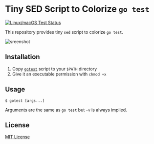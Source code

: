Tiny SED Script to Colorize `go test`
=====================================
[![Linux/macOS Test Status][travisci-badge]][travisci]

This repository provides tiny `sed` script to colorize `go test`.

![sreenshot](https://github.com/rhysd/ss/blob/master/gotest/main.png?raw=true)

## Installation

1. Copy [`gotest`](gotest) script to your `$PATH` directory
2. Give it an executable permission with `chmod +x`

## Usage

```
$ gotest [args...]
```

Arguments are the same as `go test` but `-v` is always implied.

## License

[MIT License](LICENSE.txt)

[travisci-badge]: https://travis-ci.org/rhysd/gotest.svg?branch=master
[travisci]: https://travis-ci.org/rhysd/gotest
